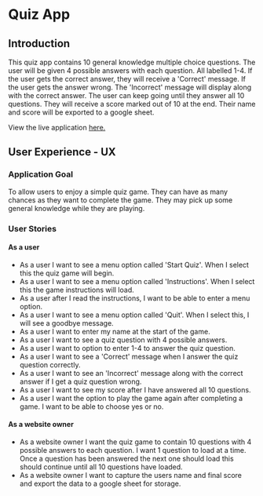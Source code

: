 # Quiz App


## Introduction
This quiz app contains 10 general knowledge multiple choice questions. The user will be given 4 possible answers with each question. All labelled 1-4. If the user gets the correct answer, they will receive a 'Correct' message. If the user gets the answer wrong. The 'Incorrect' message will display along with the correct answer. The user can keep going until they answer all 10 questions. They will receive a score marked out of 10 at the end. Their name and score will be exported to a google sheet.

View the live application [here.](https://pp3-quiz-lv.herokuapp.com/)

## User Experience - UX

### Application Goal

To allow users to enjoy a simple quiz game. They can have as many chances as they want to complete the game. They may pick up some general knowledge while they are playing.

### User Stories

#### As a user

* As a user I want to see a menu option called 'Start Quiz'. When I select this the quiz game will begin.
* As a user I want to see a menu option called 'Instructions'. When I select this the game instructions will load.
* As a user after I read the instructions, I want to be able to enter a menu option.
* As a user I want to see a menu option called 'Quit'. When I select this, I will see a goodbye message.
* As a user I want to enter my name at the start of the game.
* As a user I want to see a quiz question with 4 possible answers.
* As a user I want to option to enter 1-4 to answer the quiz question.
* As a user I want to see a 'Correct' message when I answer the quiz question correctly.
* As a user I want to see an 'Incorrect' message along with the correct answer if I get a quiz question wrong.
* As a user I want to see my score after I have answered all 10 questions.
* As a user I want the option to play the game again after completing a game. I want to be able to choose yes or no.

#### As a website owner

* As a website owner I want the quiz game to contain 10 questions with 4 possible answers to each question. I want 1 question to load at a time. Once a question has been answered the next one should load this should continue until all 10 questions have loaded.
* As a website owner I want to capture the users name and final score and export the data to a google sheet for storage.
